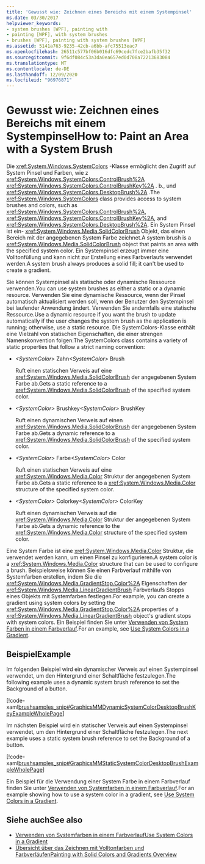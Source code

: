 ```yaml
---
title: 'Gewusst wie: Zeichnen eines Bereichs mit einem Systempinsel'
ms.date: 03/30/2017
helpviewer_keywords:
- system brushes [WPF], painting with
- painting [WPF], with system brushes
- brushes [WPF], painting with system brushes [WPF]
ms.assetid: 5141a763-9235-42cb-a6bb-afc75513eac7
ms.openlocfilehash: 26511c577bf06b016dfc69cedc7fce2bafb35f32
ms.sourcegitcommit: 9f6df084c53a3da0ea657ed0d708a72213683084
ms.translationtype: MT
ms.contentlocale: de-DE
ms.lasthandoff: 12/09/2020
ms.locfileid: "96976871"
---
```

# <a name="how-to-paint-an-area-with-a-system-brush"></a><span data-ttu-id="77c08-102">Gewusst wie: Zeichnen eines Bereichs mit einem Systempinsel</span><span class="sxs-lookup"><span data-stu-id="77c08-102">How to: Paint an Area with a System Brush</span></span>
<span data-ttu-id="77c08-103">Die <xref:System.Windows.SystemColors> -Klasse ermöglicht den Zugriff auf System Pinsel und Farben, wie z <xref:System.Windows.SystemColors.ControlBrush%2A> <xref:System.Windows.SystemColors.ControlBrushKey%2A> . b., und <xref:System.Windows.SystemColors.DesktopBrush%2A> .</span><span class="sxs-lookup"><span data-stu-id="77c08-103">The <xref:System.Windows.SystemColors> class provides access to system brushes and colors, such as <xref:System.Windows.SystemColors.ControlBrush%2A>, <xref:System.Windows.SystemColors.ControlBrushKey%2A>, and <xref:System.Windows.SystemColors.DesktopBrush%2A>.</span></span> <span data-ttu-id="77c08-104">Ein System Pinsel ist ein- <xref:System.Windows.Media.SolidColorBrush> Objekt, das einen Bereich mit der angegebenen System Farbe zeichnet.</span><span class="sxs-lookup"><span data-stu-id="77c08-104">A system brush is a <xref:System.Windows.Media.SolidColorBrush> object that paints an area with the specified system color.</span></span> <span data-ttu-id="77c08-105">Ein Systempinsel erzeugt immer eine Volltonfüllung und kann nicht zur Erstellung eines Farbverlaufs verwendet werden.</span><span class="sxs-lookup"><span data-stu-id="77c08-105">A system brush always produces a solid fill; it can't be used to create a gradient.</span></span>  
  
 <span data-ttu-id="77c08-106">Sie können Systempinsel als statische oder dynamische Ressource verwenden.</span><span class="sxs-lookup"><span data-stu-id="77c08-106">You can use system brushes as either a static or a dynamic resource.</span></span> <span data-ttu-id="77c08-107">Verwenden Sie eine dynamische Ressource, wenn der Pinsel automatisch aktualisiert werden soll, wenn der Benutzer den Systempinsel bei laufender Anwendung ändert. Verwenden Sie andernfalls eine statische Ressource.</span><span class="sxs-lookup"><span data-stu-id="77c08-107">Use a dynamic resource if you want the brush to update automatically if the user changes the system brush as the application is running; otherwise, use a static resource.</span></span> <span data-ttu-id="77c08-108">Die SystemColors-Klasse enthält eine Vielzahl von statischen Eigenschaften, die einer strengen Namenskonvention folgen:</span><span class="sxs-lookup"><span data-stu-id="77c08-108">The SystemColors class contains a variety of static properties that follow a strict naming convention:</span></span>  
  
- <span data-ttu-id="77c08-109">*\<SystemColor>* Zahn</span><span class="sxs-lookup"><span data-stu-id="77c08-109">*\<SystemColor>* Brush</span></span>  
  
     <span data-ttu-id="77c08-110">Ruft einen statischen Verweis auf eine <xref:System.Windows.Media.SolidColorBrush> der angegebenen System Farbe ab.</span><span class="sxs-lookup"><span data-stu-id="77c08-110">Gets a static reference to a <xref:System.Windows.Media.SolidColorBrush> of the specified system color.</span></span>  
  
- <span data-ttu-id="77c08-111">*\<SystemColor>* Brushkey</span><span class="sxs-lookup"><span data-stu-id="77c08-111">*\<SystemColor>* BrushKey</span></span>  
  
     <span data-ttu-id="77c08-112">Ruft einen dynamischen Verweis auf einen <xref:System.Windows.Media.SolidColorBrush> der angegebenen System Farbe ab.</span><span class="sxs-lookup"><span data-stu-id="77c08-112">Gets a dynamic reference to a <xref:System.Windows.Media.SolidColorBrush> of the specified system color.</span></span>  
  
- <span data-ttu-id="77c08-113">*\<SystemColor>* Farbe</span><span class="sxs-lookup"><span data-stu-id="77c08-113">*\<SystemColor>* Color</span></span>  
  
     <span data-ttu-id="77c08-114">Ruft einen statischen Verweis auf eine <xref:System.Windows.Media.Color> Struktur der angegebenen System Farbe ab.</span><span class="sxs-lookup"><span data-stu-id="77c08-114">Gets a static reference to a <xref:System.Windows.Media.Color> structure of the specified system color.</span></span>  
  
- <span data-ttu-id="77c08-115">*\<SystemColor>* Colorkey</span><span class="sxs-lookup"><span data-stu-id="77c08-115">*\<SystemColor>* ColorKey</span></span>  
  
     <span data-ttu-id="77c08-116">Ruft einen dynamischen Verweis auf die <xref:System.Windows.Media.Color> Struktur der angegebenen System Farbe ab.</span><span class="sxs-lookup"><span data-stu-id="77c08-116">Gets a dynamic reference to the <xref:System.Windows.Media.Color> structure of the specified system color.</span></span>  
  
 <span data-ttu-id="77c08-117">Eine System Farbe ist eine <xref:System.Windows.Media.Color> Struktur, die verwendet werden kann, um einen Pinsel zu konfigurieren.</span><span class="sxs-lookup"><span data-stu-id="77c08-117">A system color is a <xref:System.Windows.Media.Color> structure that can be used to configure a brush.</span></span> <span data-ttu-id="77c08-118">Beispielsweise können Sie einen Farbverlauf mithilfe von Systemfarben erstellen, indem Sie die <xref:System.Windows.Media.GradientStop.Color%2A> Eigenschaften der <xref:System.Windows.Media.LinearGradientBrush> Farbverlaufs Stopps eines Objekts mit Systemfarben festlegen.</span><span class="sxs-lookup"><span data-stu-id="77c08-118">For example, you can create a gradient using system colors by setting the <xref:System.Windows.Media.GradientStop.Color%2A> properties of a <xref:System.Windows.Media.LinearGradientBrush> object's gradient stops with system colors.</span></span> <span data-ttu-id="77c08-119">Ein Beispiel finden Sie unter [Verwenden von System Farben in einem Farbverlauf](how-to-use-system-colors-in-a-gradient.md).</span><span class="sxs-lookup"><span data-stu-id="77c08-119">For an example, see [Use System Colors in a Gradient](how-to-use-system-colors-in-a-gradient.md).</span></span>  
  
## <a name="example"></a><span data-ttu-id="77c08-120">Beispiel</span><span class="sxs-lookup"><span data-stu-id="77c08-120">Example</span></span>  
 <span data-ttu-id="77c08-121">Im folgenden Beispiel wird ein dynamischer Verweis auf einen Systempinsel verwendet, um den Hintergrund einer Schaltfläche festzulegen.</span><span class="sxs-lookup"><span data-stu-id="77c08-121">The following example uses a dynamic system brush reference to set the Background of a button.</span></span>  
  
 [!code-xaml[brushsamples_snip#GraphicsMMDynamicSystemColorDesktopBrushKeyExampleWholePage](~/samples/snippets/csharp/VS_Snippets_Wpf/brushsamples_snip/CS/DynamicSystemBrushExample.xaml#graphicsmmdynamicsystemcolordesktopbrushkeyexamplewholepage)]  
  
 <span data-ttu-id="77c08-122">Im nächsten Beispiel wird ein statischer Verweis auf einen Systempinsel verwendet, um den Hintergrund einer Schaltfläche festzulegen.</span><span class="sxs-lookup"><span data-stu-id="77c08-122">The next example uses a static system brush reference to set the Background of a button.</span></span>  
  
 [!code-xaml[brushsamples_snip#GraphicsMMStaticSystemColorDesktopBrushExampleWholePage](~/samples/snippets/csharp/VS_Snippets_Wpf/brushsamples_snip/CS/StaticSystemBrushExample.xaml#graphicsmmstaticsystemcolordesktopbrushexamplewholepage)]  
  
 <span data-ttu-id="77c08-123">Ein Beispiel für die Verwendung einer System Farbe in einem Farbverlauf finden Sie unter [Verwenden von Systemfarben in einem Farbverlauf](how-to-use-system-colors-in-a-gradient.md).</span><span class="sxs-lookup"><span data-stu-id="77c08-123">For an example showing how to use a system color in a gradient, see [Use System Colors in a Gradient](how-to-use-system-colors-in-a-gradient.md).</span></span>  
  
## <a name="see-also"></a><span data-ttu-id="77c08-124">Siehe auch</span><span class="sxs-lookup"><span data-stu-id="77c08-124">See also</span></span>

- [<span data-ttu-id="77c08-125">Verwenden von Systemfarben in einem Farbverlauf</span><span class="sxs-lookup"><span data-stu-id="77c08-125">Use System Colors in a Gradient</span></span>](how-to-use-system-colors-in-a-gradient.md)
- [<span data-ttu-id="77c08-126">Übersicht über das Zeichnen mit Volltonfarben und Farbverläufen</span><span class="sxs-lookup"><span data-stu-id="77c08-126">Painting with Solid Colors and Gradients Overview</span></span>](painting-with-solid-colors-and-gradients-overview.md)
